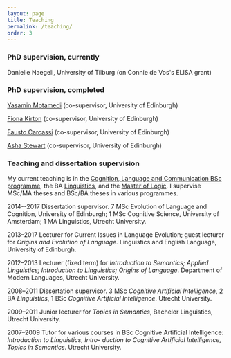 ```yaml
---
layout: page
title: Teaching
permalink: /teaching/
order: 3
---
```




### PhD supervision, currently

Danielle Naegeli, University of Tilburg (on Connie de Vos's ELISA grant)

### PhD supervision, completed

[Yasamin Motamedi](https://ymotamedi.github.io) (co-supervisor, University of Edinburgh)

[Fiona Kirton](https://fkirton.github.io) (co-supervisor, University of Edinburgh)

[Fausto Carcassi](https://thelogicalgrammar.github.io) (co-supervisor, University of Edinburgh) 

[Asha Stewart](https://www.researchgate.net/profile/Asha_Sato) (co-supervisor, University of Edinburgh)



### Teaching and dissertation supervision

My current teaching is in the [Cognition, Language and Communication BSc programme](https://www.uva.nl/programmas/bachelors/cognition-language-and-communication/cognition-language-and-communication.html), the BA [Linguistics](https://www.uva.nl/en/programmes/bachelors/linguistics/linguistics.html), and the [Master of Logic](https://msclogic.illc.uva.nl/). I supervise MSc/MA theses and BSc/BA theses in various programmes.   

2014--2017 Dissertation supervisor. 7 MSc Evolution of Language and Cognition, University of Edinburgh; 1 MSc Cognitive Science, University of Amsterdam; 1 MA Linguistics, Utrecht University.

2013–2017 Lecturer for Current Issues in Language Evolution; guest lecturer for *Origins and Evolution of Language*. Linguistics and English Language, University of Edinburgh.

2012–2013 Lecturer (fixed term) for *Introduction to Semantics; Applied Linguistics; Introduction to Linguistics; Origins of Language*. Department of Modern Languages, Utrecht University.

2008–2011 Dissertation supervisor. 3 MSc *Cognitive Artificial Intelligence*, 2 BA *Linguistics*, 1 BSc *Cognitive Artificial Intelligence*. Utrecht University.

2009–2011 Junior lecturer for *Topics in Semantics*, Bachelor Linguistics, Utrecht University.

2007–2009 Tutor for various courses in BSc Cognitive Artificial Intelligence: *Introduction to Linguistics, Intro-
duction to Cognitive Artificial Intelligence, Topics in Semantics*. Utrecht University.
